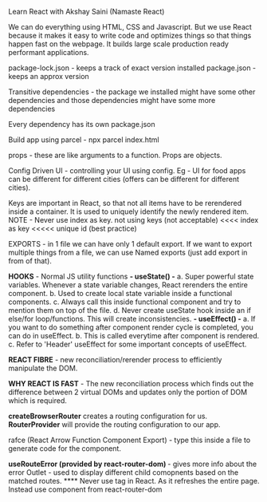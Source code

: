 Learn React with Akshay Saini (Namaste React)

We can do everything using HTML, CSS and Javascript. But we use React because it makes it easy to write code and optimizes things so that things happen fast on the webpage. It builds large scale production ready performant applications.

package-lock.json - keeps a track of exact version installed
package.json - keeps an approx version

Transitive dependencies - the package we installed might have some other dependencies and those dependencies might have some more dependencies

Every dependency has its own package.json

Build app using parcel - npx parcel index.html

props - these are like arguments to a function. Props are objects.

Config Driven UI - controlling your UI using config. Eg - UI for food apps can be different for different cities (offers can be different for different cities).

Keys are important in React, so that not all items have to be rerendered inside a container. It is used to uniquely identify the newly rendered item.
NOTE - Never use index as key.
not using keys (not acceptable) <<<< index as key <<<<< unique id (best practice)

EXPORTS - in 1 file we can have only 1 default export. If we want to export multiple things from a file, we can use Named exports (just add export in from of that).

<b>HOOKS</b> - Normal JS utility functions
 <b>- useState() -</b> 
     a. Super powerful state variables. Whenever a state variable changes, React rerenders the entire component.
     b. Used to create local state variable inside a functional components.
     c. Always call this inside functional component and try to mention them on top of the file.
     d. Never create useState hook inside an if else/for loop/functions. This will create inconsistencies.
 <b>- useEffect() -</b>
     a. If you want to do something after component render cycle is completed, you can do in useEffect.
     b. This is called everytime after component is rendered.
     c. Refer to 'Header' useEffect for some important concepts of useEffect.

<b>REACT FIBRE</b> - new reconciliation/rerender process to efficiently manipulate the DOM.

 <b>WHY REACT IS FAST</b> - The new reconciliation process which finds out the difference between 2 virtual DOMs and updates only the portion of DOM which is required.

 <b>createBrowserRouter</b> creates a routing configuration for us.
 <b>RouterProvider</b> will provide the routing configuration to our app.

 rafce (React Arrow Function Component Export) - type this inside a file to generate code for the component.

 <b>useRouteError (provided by react-router-dom) </b>- gives more info about the error
 Outlet - used to display different child comopnents based on the matched routes.
 **** Never use <a> tag in React. As it refreshes the entire page. 
 Instead use <Link> component from react-router-dom  